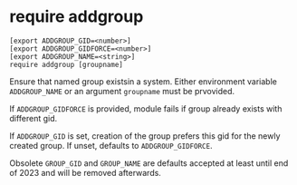 # require addgroup

```
[export ADDGROUP_GID=<number>]
[export ADDGROUP_GIDFORCE=<number>]
[export ADDGROUP_NAME=<string>]
require addgroup [groupname]
```

Ensure that named group existsin a system.  Either environment variable
`ADDGROUP_NAME` or an argument `groupname` must be prvovided.

If `ADDGROUP_GIDFORCE` is provided, module fails if group already exists
with different gid.

If `ADDGROUP_GID` is set, creation of the group prefers this gid for
the newly created group. If unset, defaults to `ADDGROUP_GIDFORCE`.

Obsolete `GROUP_GID` and `GROUP_NAME` are defaults accepted at least until
end of 2023 and will be removed afterwards.
